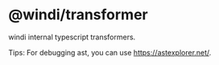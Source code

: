 # @windi/transformer

windi internal typescript transformers.

Tips: For debugging ast, you can use https://astexplorer.net/.